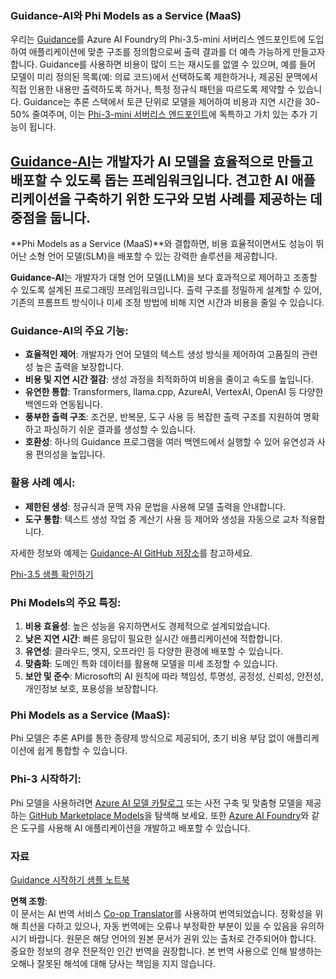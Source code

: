 <!--
CO_OP_TRANSLATOR_METADATA:
{
  "original_hash": "bd049872f37c3079c87d4fe17109cea0",
  "translation_date": "2025-07-16T18:15:47+00:00",
  "source_file": "md/01.Introduction/01/01.Guidance.md",
  "language_code": "ko"
}
-->
### Guidance-AI와 Phi Models as a Service (MaaS)
우리는 [Guidance](https://github.com/guidance-ai/guidance)를 Azure AI Foundry의 Phi-3.5-mini 서버리스 엔드포인트에 도입하여 애플리케이션에 맞춘 구조를 정의함으로써 출력 결과를 더 예측 가능하게 만들고자 합니다. Guidance를 사용하면 비용이 많이 드는 재시도를 없앨 수 있으며, 예를 들어 모델이 미리 정의된 목록(예: 의료 코드)에서 선택하도록 제한하거나, 제공된 문맥에서 직접 인용한 내용만 출력하도록 하거나, 특정 정규식 패턴을 따르도록 제약할 수 있습니다. Guidance는 추론 스택에서 토큰 단위로 모델을 제어하여 비용과 지연 시간을 30-50% 줄여주며, 이는 [Phi-3-mini 서버리스 엔드포인트](https://aka.ms/try-phi3.5mini)에 독특하고 가치 있는 추가 기능이 됩니다.

## [**Guidance-AI**](https://github.com/guidance-ai/guidance)는 개발자가 AI 모델을 효율적으로 만들고 배포할 수 있도록 돕는 프레임워크입니다. 견고한 AI 애플리케이션을 구축하기 위한 도구와 모범 사례를 제공하는 데 중점을 둡니다.

**Phi Models as a Service (MaaS)**와 결합하면, 비용 효율적이면서도 성능이 뛰어난 소형 언어 모델(SLM)을 배포할 수 있는 강력한 솔루션을 제공합니다.

**Guidance-AI**는 개발자가 대형 언어 모델(LLM)을 보다 효과적으로 제어하고 조종할 수 있도록 설계된 프로그래밍 프레임워크입니다. 출력 구조를 정밀하게 설계할 수 있어, 기존의 프롬프트 방식이나 미세 조정 방법에 비해 지연 시간과 비용을 줄일 수 있습니다.

### Guidance-AI의 주요 기능:
- **효율적인 제어**: 개발자가 언어 모델의 텍스트 생성 방식을 제어하여 고품질의 관련성 높은 출력을 보장합니다.
- **비용 및 지연 시간 절감**: 생성 과정을 최적화하여 비용을 줄이고 속도를 높입니다.
- **유연한 통합**: Transformers, llama.cpp, AzureAI, VertexAI, OpenAI 등 다양한 백엔드와 연동됩니다.
- **풍부한 출력 구조**: 조건문, 반복문, 도구 사용 등 복잡한 출력 구조를 지원하여 명확하고 파싱하기 쉬운 결과를 생성할 수 있습니다.
- **호환성**: 하나의 Guidance 프로그램을 여러 백엔드에서 실행할 수 있어 유연성과 사용 편의성을 높입니다.

### 활용 사례 예시:
- **제한된 생성**: 정규식과 문맥 자유 문법을 사용해 모델 출력을 안내합니다.
- **도구 통합**: 텍스트 생성 작업 중 계산기 사용 등 제어와 생성을 자동으로 교차 적용합니다.

자세한 정보와 예제는 [Guidance-AI GitHub 저장소](https://github.com/guidance-ai/guidance)를 참고하세요.

[Phi-3.5 샘플 확인하기](../../../../../code/01.Introduce/guidance.ipynb)

### Phi Models의 주요 특징:
1. **비용 효율성**: 높은 성능을 유지하면서도 경제적으로 설계되었습니다.
2. **낮은 지연 시간**: 빠른 응답이 필요한 실시간 애플리케이션에 적합합니다.
3. **유연성**: 클라우드, 엣지, 오프라인 등 다양한 환경에 배포할 수 있습니다.
4. **맞춤화**: 도메인 특화 데이터를 활용해 모델을 미세 조정할 수 있습니다.
5. **보안 및 준수**: Microsoft의 AI 원칙에 따라 책임성, 투명성, 공정성, 신뢰성, 안전성, 개인정보 보호, 포용성을 보장합니다.

### Phi Models as a Service (MaaS):
Phi 모델은 추론 API를 통한 종량제 방식으로 제공되어, 초기 비용 부담 없이 애플리케이션에 쉽게 통합할 수 있습니다.

### Phi-3 시작하기:
Phi 모델을 사용하려면 [Azure AI 모델 카탈로그](https://ai.azure.com/explore/models) 또는 사전 구축 및 맞춤형 모델을 제공하는 [GitHub Marketplace Models](https://github.com/marketplace/models)을 탐색해 보세요. 또한 [Azure AI Foundry](https://ai.azure.com)와 같은 도구를 사용해 AI 애플리케이션을 개발하고 배포할 수 있습니다.

### 자료
[Guidance 시작하기 샘플 노트북](../../../../../code/01.Introduce/guidance.ipynb)

**면책 조항**:  
이 문서는 AI 번역 서비스 [Co-op Translator](https://github.com/Azure/co-op-translator)를 사용하여 번역되었습니다. 정확성을 위해 최선을 다하고 있으나, 자동 번역에는 오류나 부정확한 부분이 있을 수 있음을 유의하시기 바랍니다. 원문은 해당 언어의 원본 문서가 권위 있는 출처로 간주되어야 합니다. 중요한 정보의 경우 전문적인 인간 번역을 권장합니다. 본 번역 사용으로 인해 발생하는 오해나 잘못된 해석에 대해 당사는 책임을 지지 않습니다.